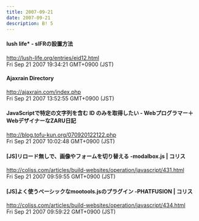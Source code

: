 ```yaml
---
title: 2007-09-21
date: 2007-09-21
description: B! 5
---
```


#### lush life* - sIFRの設置方法
http://lush-life.org/entries/eid12.html<br>
Fri Sep 21 2007 19:34:21 GMT+0900 (JST)<br>


#### Ajaxrain Directory 
http://ajaxrain.com/index.php<br>
Fri Sep 21 2007 13:52:55 GMT+0900 (JST)<br>


#### JavaScriptで特定の文字列を含む ID のみを取得したい - Webプログラマー＋WebデザイナーなZARU日記
http://blog.tofu-kun.org/070920122122.php<br>
Fri Sep 21 2007 10:02:48 GMT+0900 (JST)<br>


####   [JS]リロード無しで、画像やフォームを切り替える -modalbox.js | コリス
http://coliss.com/articles/build-websites/operation/javascript/431.html<br>
Fri Sep 21 2007 09:59:55 GMT+0900 (JST)<br>


####   [JS]よく使うベーシックなmootools.jsのプラグイン -PHATFUSION | コリス
http://coliss.com/articles/build-websites/operation/javascript/434.html<br>
Fri Sep 21 2007 09:59:22 GMT+0900 (JST)<br>



